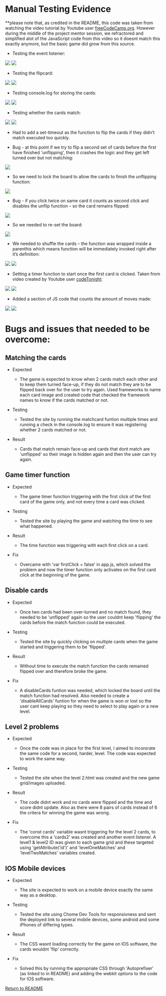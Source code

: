 # Manual Testing Evidence

**please note that, as credited in the README, this code was taken from watching the video tutorial by Youtube user [freeCodeCamp.org](https://www.youtube.com/watch?v=ZniVgo8U7ek&t=330s). However during the middle of the project mentor session, we refractored and simplified alot of the JavaScript code from this video so it doesnt match this exactly anymore, but the basic game did grow from this source.

* Testing the event listener:

<img src="screenshots/manual-testing-eventlisener1.jpg" style="margin: 0;">
<img src="screenshots/manual-testing-eventlistener2.jpg" style="margin: 0;">

* Testing the flipcard:

<img src="screenshots/manual-testing-flipcard1.jpg" style="margin: 0;">
<img src="screenshots/manual-testing-flipcard2.jpg" style="margin: 0;">

* Testing console.log for storing the cards:

<img src="screenshots/manual-testing-storingcards1.jpg" style="margin: 0;">
<img src="screenshots/manual-testing-storingcards2.jpg" style="margin: 0;">

* Testing whether the cards match:

<img src="screenshots/manual-testing-matchcards1.jpg" style="margin: 0;">
<img src="screenshots/manual-testing-matchcards2.jpg" style="margin: 0;">

* Had to add a set-timeout as the function to flip the cards if they didn’t match executed too quickly.

* Bug - at this point if we try to flip a second set of cards before the first have finished 'unflipping', then it crashes the logic and they get left turned over but not matching:

<img src="screenshots/manual-testing-bug1.jpg" style="margin: 0;">

* So we need to lock the board to allow the cards to finish the unflipping function:

<img src="screenshots/manual-testing-lockboard.jpg" style="margin: 0;">

* Bug - if you click twice on same card it counts as second click and disables the unflip function – so the card remains flipped:

<img src="screenshots/manual-testing-bug2.jpg" style="margin: 0;">

* So we needed to re-set the board:

<img src="screenshots/manual-testing-resettingboard.jpg" style="margin: 0;">

* We needed to shuffle the cards – the function was wrapped inside a parenthis which means function will be immediately invoked right after it’s definition:

<img src="screenshots/manual-testing-shuffle1.jpg" style="margin: 0;">
<img src="screenshots/manual-testing-shuffle2.jpg" style="margin: 0;">

* Setting a timer function to start once the first card is clicked. Taken from video created by Youtube user [codeTonight](https://www.youtube.com/watch?v=QrTCHHhoUQU):

<img src="screenshots/manual-testing-timer1.jpg" style="margin: 0;">
<img src="screenshots/manual-testing-timer2.jpg" style="margin: 0;">

* Added a section of JS code that counts the amount of moves made:

<img src="screenshots/manual-testing-moves1.jpg" style="margin: 0;">
<img src="screenshots/manual-testing-moves2.jpg" style="margin: 0;">

# Bugs and issues that needed to be overcome:

## Matching the cards

* Expected

    - The game is expected to know when 2 cards match each other and to keep them turned face-up, if they do not match they are to be flipped back over for the user to try again. Used frameworks to name each card image and created code that checked the framework names to know if the cards matched or not.

* Testing

    - Tested the site by running the matchcard funtion multiple times and running a check in the console.log to ensure it was registering whether 2 cards matched or not. 

* Result

    - Cards that match remain face-up and cards that dont match are 'unflipped' so their image is hidden again and then the user can try again.

## Game timer function

* Expected

    - The game timer function triggering with the first click of the first card of the game only, and not every time a card was clicked.

* Testing

    - Tested the site by playing the game and watching the time to see what happened.

* Result

    - The time function was triggering with each first click on a card.

* Fix

    - Overcame with 'var firstClick = false' in app.js, which solved the problem and now the timer function only activates on the first card click at the beginning of the game.

## Disable cards

* Expected

    - Once two cards had been over-turned and no match found, they needed to be 'unflipped' again so the user couldnt keep 'flipping' the cards before the match function could be executed.

* Testing

    - Tested the site by quickly clicking on multiple cards when the game started and triggering them to be 'flipped'.

* Result

    - Without time to execute the match function the cards remained flipped over and therefore broke the game.

* Fix

    - A disableCards funtion was needed, which locked the board until the match function had resolved. Also needed to create a 'disableAllCards' funtion for when the game is won or lost so the user cant keep playing so they need to select to play again or a new level.

## Level 2 problems

* Expected

    - Once the code was in place for the first level, I aimed to incororate the same code for a second, harder, level. The code was expected to work the same way.

* Testing

    - Tested the site when the level 2.html was created and the new game grid/images uploaded.

* Result

    - The code didnt work and no cards were flipped and the time and score didnt update. Also as there were 8 pairs of cards instead of 6 the critera for winning the game was wrong.

* Fix

    - The 'const cards' variable wasnt triggering for the level 2 cards, to overcome this a 'cards2' was created and another event listener. 
        A level1 & level2 ID was given to each game grid and these targeted using 'getAttribute('id')' and 'levelOneMatches' and 'levelTwoMatches' variables created.

## IOS Mobile devices

* Expected

    - The site is expected to work on a mobile device exactly the same way as a desktop.

* Testing

    - Tested the site using Chome Dev Tools for responsivness and sent the deployed link to several mobile devices, some android and some iPhones of differing types.

* Result

    - The CSS wasnt loading correctly for the game on IOS software, the cards wouldnt 'flip' correctly.

* Fix

    - Solved this by running the appropriate CSS through 'Autoprefixer' (as linked to in README) and adding the webkit options to the code for IOS software.

[Return to README](README.md)